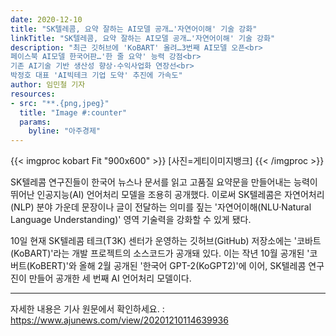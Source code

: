 ```yaml
---
date: 2020-12-10
title: "SK텔레콤, 요약 잘하는 AI모델 공개…'자연어이해' 기술 강화"
linkTitle: "SK텔레콤, 요약 잘하는 AI모델 공개…'자연어이해' 기술 강화"
description: "최근 깃허브에 'KoBART' 올려…3번째 AI모델 오픈<br>
페이스북 AI모델 한국어판…'한 줄 요약' 능력 강점<br>
기존 AI기술 기반 생산성 향상·수익사업화 연장선<br>
박정호 대표 'AI빅테크 기업 도약' 추진에 가속도"
author: 임민철 기자
resources:
- src: "**.{png,jpeg}"
  title: "Image #:counter"
  params:
    byline: "아주경제"
---
```


{{< imgproc kobart Fit "900x600" >}}
[사진=게티이미지뱅크]
{{< /imgproc >}}

SK텔레콤 연구진들이 한국어 뉴스나 문서를 읽고 고품질 요약문을 만들어내는 능력이 뛰어난 인공지능(AI) 언어처리 모델을 조용히 공개했다. 이로써 SK텔레콤은 자연어처리(NLP) 분야 가운데 문장이나 글이 전달하는 의미를 짚는 '자연어이해(NLU·Natural Language Understanding)' 영역 기술력을 강화할 수 있게 됐다.

10일 현재 SK텔레콤 테크(T3K) 센터가 운영하는 깃허브(GitHub) 저장소에는 '코바트(KoBART)'라는 개발 프로젝트의 소스코드가 공개돼 있다. 이는 작년 10월 공개된 '코버트(KoBERT)'와 올해 2월 공개된 '한국어 GPT-2(KoGPT2)'에 이어, SK텔레콤 연구진이 만들어 공개한 세 번째 AI 언어처리 모델이다.

---

자세한 내용은 기사 원문에서 확인하세요.  : https://www.ajunews.com/view/20201210114639936